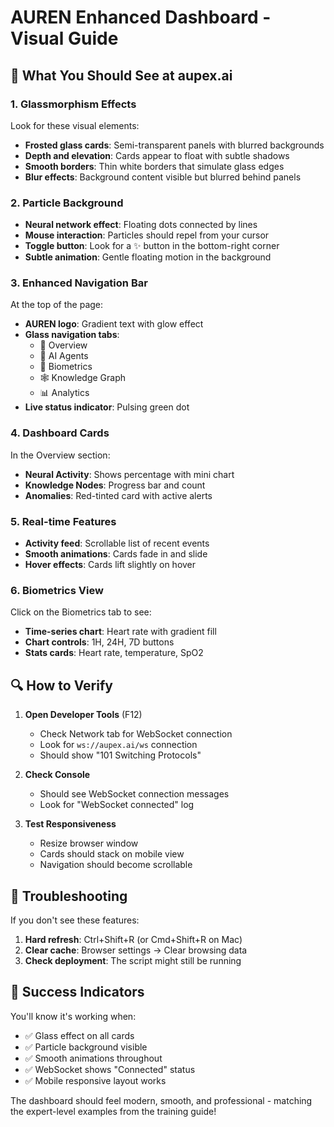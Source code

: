 # AUREN Enhanced Dashboard - Visual Guide

## 🎨 What You Should See at aupex.ai

### 1. **Glassmorphism Effects**
Look for these visual elements:
- **Frosted glass cards**: Semi-transparent panels with blurred backgrounds
- **Depth and elevation**: Cards appear to float with subtle shadows
- **Smooth borders**: Thin white borders that simulate glass edges
- **Blur effects**: Background content visible but blurred behind panels

### 2. **Particle Background**
- **Neural network effect**: Floating dots connected by lines
- **Mouse interaction**: Particles should repel from your cursor
- **Toggle button**: Look for a ✨ button in the bottom-right corner
- **Subtle animation**: Gentle floating motion in the background

### 3. **Enhanced Navigation Bar**
At the top of the page:
- **AUREN logo**: Gradient text with glow effect
- **Glass navigation tabs**: 
  - 🧠 Overview
  - 🤖 AI Agents  
  - 💓 Biometrics
  - 🕸️ Knowledge Graph
  - 📊 Analytics
- **Live status indicator**: Pulsing green dot

### 4. **Dashboard Cards**
In the Overview section:
- **Neural Activity**: Shows percentage with mini chart
- **Knowledge Nodes**: Progress bar and count
- **Anomalies**: Red-tinted card with active alerts

### 5. **Real-time Features**
- **Activity feed**: Scrollable list of recent events
- **Smooth animations**: Cards fade in and slide
- **Hover effects**: Cards lift slightly on hover

### 6. **Biometrics View**
Click on the Biometrics tab to see:
- **Time-series chart**: Heart rate with gradient fill
- **Chart controls**: 1H, 24H, 7D buttons
- **Stats cards**: Heart rate, temperature, SpO2

## 🔍 How to Verify

1. **Open Developer Tools** (F12)
   - Check Network tab for WebSocket connection
   - Look for `ws://aupex.ai/ws` connection
   - Should show "101 Switching Protocols"

2. **Check Console**
   - Should see WebSocket connection messages
   - Look for "WebSocket connected" log

3. **Test Responsiveness**
   - Resize browser window
   - Cards should stack on mobile view
   - Navigation should become scrollable

## 🚨 Troubleshooting

If you don't see these features:
1. **Hard refresh**: Ctrl+Shift+R (or Cmd+Shift+R on Mac)
2. **Clear cache**: Browser settings → Clear browsing data
3. **Check deployment**: The script might still be running

## 🎉 Success Indicators

You'll know it's working when:
- ✅ Glass effect on all cards
- ✅ Particle background visible
- ✅ Smooth animations throughout
- ✅ WebSocket shows "Connected" status
- ✅ Mobile responsive layout works

The dashboard should feel modern, smooth, and professional - matching the expert-level examples from the training guide! 
